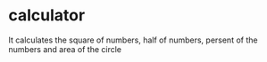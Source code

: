 # calculator
It calculates the square of numbers, half of numbers, persent of the numbers and area of the circle
